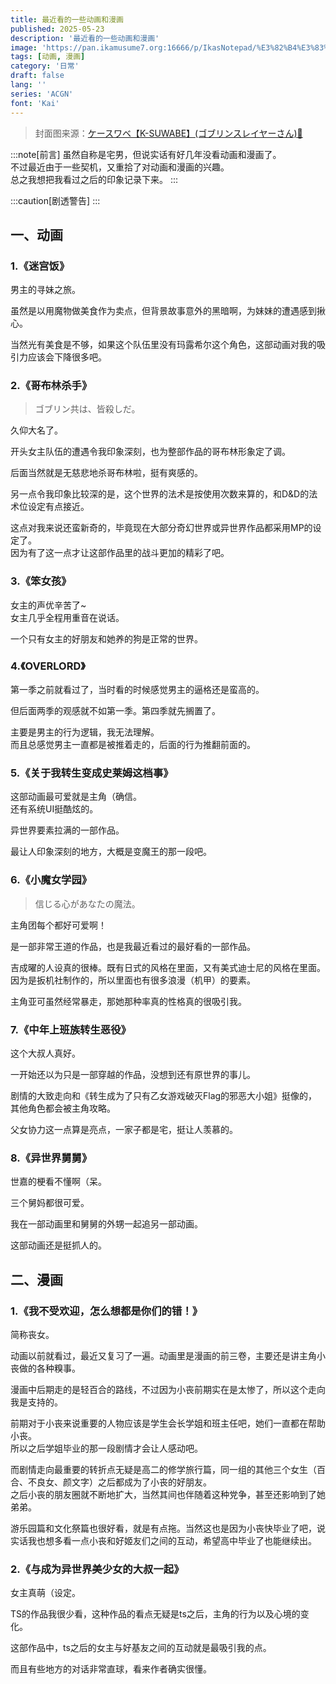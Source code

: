 ```yaml
---
title: 最近看的一些动画和漫画
published: 2025-05-23
description: '最近看的一些动画和漫画'
image: 'https://pan.ikamusume7.org:16666/p/IkasNotepad/%E3%82%B4%E3%83%96%E3%83%AA%E3%83%B3%E3%82%B9%E3%83%AC%E3%82%A4%E3%83%A4%E3%83%BC%E3%81%95%E3%82%93.webp?sign=tTq7M8-PaYVt9TMt1NJ4DLSA3i5zD47mjXIjtEgK7z4=:0'
tags: [动画, 漫画]
category: '日常'
draft: false 
lang: ''
series: 'ACGN'
font: 'Kai'
---
```


> 封面图来源：[ケースワベ【K-SUWABE】(ゴブリンスレイヤーさん)🔗](https://www.pixiv.net/artworks/72045543)

:::note[前言]
虽然自称是宅男，但说实话有好几年没看动画和漫画了。<br>
不过最近由于一些契机，又重拾了对动画和漫画的兴趣。<br>
总之我想把我看过之后的印象记录下来。
:::

:::caution[剧透警告]
:::

## 一、动画

### 1.《迷宫饭》

男主的寻妹之旅。

虽然是以用魔物做美食作为卖点，但背景故事意外的黑暗啊，为妹妹的遭遇感到揪心。

当然光有美食是不够，如果这个队伍里没有玛露希尔这个角色，这部动画对我的吸引力应该会下降很多吧。

### 2.《哥布林杀手》
> ゴブリン共は、皆殺しだ。

久仰大名了。

开头女主队伍的遭遇令我印象深刻，也为整部作品的哥布林形象定了调。

后面当然就是无慈悲地杀哥布林啦，挺有爽感的。

另一点令我印象比较深的是，这个世界的法术是按使用次数来算的，和D&D的法术位设定有点接近。

这点对我来说还蛮新奇的，毕竟现在大部分奇幻世界或异世界作品都采用MP的设定了。<br>
因为有了这一点才让这部作品里的战斗更加的精彩了吧。

### 3.《笨女孩》

女主的声优辛苦了~<br>
女主几乎全程用重音在说话。

一个只有女主的好朋友和她养的狗是正常的世界。

### 4.《OVERLORD》

第一季之前就看过了，当时看的时候感觉男主的逼格还是蛮高的。

但后面两季的观感就不如第一季。第四季就先搁置了。

主要是男主的行为逻辑，我无法理解。<br>
而且总感觉男主一直都是被推着走的，后面的行为推翻前面的。

### 5.《关于我转生变成史莱姆这档事》

这部动画最可爱就是主角（确信。<br>
还有系统UI挺酷炫的。

异世界要素拉满的一部作品。

最让人印象深刻的地方，大概是变魔王的那一段吧。

### 6.《小魔女学园》

> 信じる心があなたの魔法。

主角团每个都好可爱啊！

是一部非常王道的作品，也是我最近看过的最好看的一部作品。

吉成曜的人设真的很棒。既有日式的风格在里面，又有美式迪士尼的风格在里面。<br>
因为是扳机社制作的，所以里面也有很多浪漫（机甲）的要素。

主角亚可虽然经常暴走，那她那种率真的性格真的很吸引我。

### 7.《中年上班族转生恶役》

这个大叔人真好。

一开始还以为只是一部穿越的作品，没想到还有原世界的事儿。

剧情的大致走向和《转生成为了只有乙女游戏破灭Flag的邪恶大小姐》挺像的，其他角色都会被主角攻略。

父女协力这一点算是亮点，一家子都是宅，挺让人羡慕的。

### 8.《异世界舅舅》

世嘉的梗看不懂啊（呆。

三个舅妈都很可爱。

我在一部动画里和舅舅的外甥一起追另一部动画。

这部动画还是挺抓人的。

## 二、漫画

### 1.《我不受欢迎，怎么想都是你们的错！》

简称丧女。

动画以前就看过，最近又复习了一遍。动画里是漫画的前三卷，主要还是讲主角小丧做的各种糗事。

漫画中后期走的是轻百合的路线，不过因为小丧前期实在是太惨了，所以这个走向我是支持的。

前期对于小丧来说重要的人物应该是学生会长学姐和班主任吧，她们一直都在帮助小丧。<br>
所以之后学姐毕业的那一段剧情才会让人感动吧。

而剧情走向最重要的转折点无疑是高二的修学旅行篇，同一组的其他三个女生（百合、不良女、颜文字）之后都成为了小丧的好朋友。<br>
之后小丧的朋友圈就不断地扩大，当然其间也伴随着这种党争，甚至还影响到了她弟弟。

游乐园篇和文化祭篇也很好看，就是有点拖。当然这也是因为小丧快毕业了吧，说实话我也想多看一点小丧和好姬友们之间的互动，希望高中毕业了也能继续出。

### 2.《与成为异世界美少女的大叔一起》

女主真萌（设定。

TS的作品我很少看，这种作品的看点无疑是ts之后，主角的行为以及心境的变化。

这部作品中，ts之后的女主与好基友之间的互动就是最吸引我的点。

而且有些地方的对话非常直球，看来作者确实很懂。